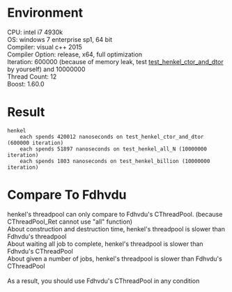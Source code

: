 # Environment
CPU: intel i7 4930k<br>
OS: windows 7 enterprise sp1, 64 bit<br>
Compiler: visual c++ 2015<br>
Compiler Option: release, x64, full optimization<br>
Iteration: 600000 (because of memory leak, test [test_henkel_ctor_and_dtor](../header/henkel.hpp) by yourself) and 10000000<br>
Thread Count: 12<br>
Boost: 1.60.0
# Result
	henkel
		each spends 420012 nanoseconds on test_henkel_ctor_and_dtor (600000 iteration)
		each spends 51897 nanoseconds on test_henkel_all_N (10000000 iteration)
		each spends 1803 nanoseconds on test_henkel_billion (10000000 iteration)
# Compare To Fdhvdu
henkel's threadpool can only compare to Fdhvdu's CThreadPool. (because CThreadPool_Ret cannot use "all" function)<br>
About construction and destruction time, henkel's threadpool is slower than Fdhvdu's threadpool<br>
About waiting all job to complete, henkel's threadpool is slower than Fdhvdu's CThreadPool<br>
About given a number of jobs, henkel's threadpool is slower than Fdhvdu's CThreadPool<br><br>
As a result, you should use Fdhvdu's CThreadPool in any condition
